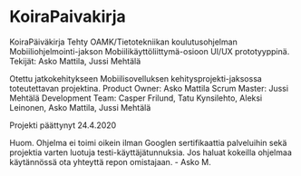 # KoiraPaivakirja
KoiraPäiväkirja
Tehty OAMK/Tietotekniikan koulutusohjelman Mobiiliohjelmointi-jakson Mobiilikäyttöliittymä-osioon UI/UX prototyyppinä.
Tekijät: Asko Mattila, Jussi Mehtälä

Otettu jatkokehitykseen Mobiilisovelluksen kehitysprojekti-jaksossa toteutettavan projektina.
Product Owner: Asko Mattila   Scrum Master: Jussi Mehtälä
Development Team: Casper Frilund, Tatu Kynsilehto, Aleksi Leinonen, Asko Mattila, Jussi Mehtälä

Projekti päättynyt 24.4.2020

Huom. Ohjelma ei toimi oikein ilman Googlen sertifikaattia palveluihin 
      sekä projektia varten luotuja testi-käyttäjätunnuksia.
      Jos haluat kokeilla ohjelmaa käytännössä ota yhteyttä repon omistajaan.
      - Asko M.
      
